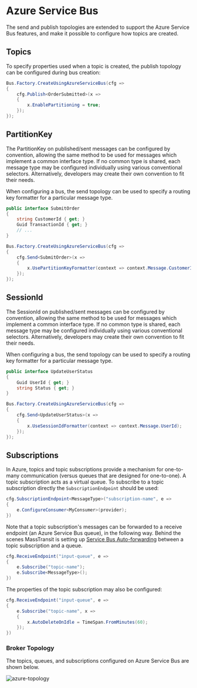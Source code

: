 # Azure Service Bus


The send and publish topologies are extended to support the Azure Service Bus features, and make it possible to configure how topics are created.


## Topics

To specify properties used when a topic is created, the publish topology can be configured during bus creation:

```csharp
Bus.Factory.CreateUsingAzureServiceBus(cfg =>
{
    cfg.Publish<OrderSubmitted>(x =>
    {
        x.EnablePartitioning = true;
    });
});
```

## PartitionKey

The PartitionKey on published/sent messages can be configured by convention, allowing the same method to be used for messages which implement a common interface type. If no common type is shared, each message type may be configured individually using various conventional selectors. Alternatively, developers may create their own convention to fit their needs.

When configuring a bus, the send topology can be used to specify a routing key formatter for a particular message type.

```csharp
public interface SubmitOrder
{
    string CustomerId { get; }
    Guid TransactionId { get; }
    // ...
}

Bus.Factory.CreateUsingAzureServiceBus(cfg =>
{
    cfg.Send<SubmitOrder>(x =>
    {
        x.UsePartitionKeyFormatter(context => context.Message.CustomerId);
    });
});
```

## SessionId

The SessionId on published/sent messages can be configured by convention, allowing the same method to be used for messages which implement a common interface type. If no common type is shared, each message type may be configured individually using various conventional selectors. Alternatively, developers may create their own convention to fit their needs.

When configuring a bus, the send topology can be used to specify a routing key formatter for a particular message type.

```csharp
public interface UpdateUserStatus
{
    Guid UserId { get; }
    string Status { get; }
}

Bus.Factory.CreateUsingAzureServiceBus(cfg =>
{
    cfg.Send<UpdateUserStatus>(x =>
    {
        x.UseSessionIdFormatter(context => context.Message.UserId);
    });
});
```

## Subscriptions

In Azure, topics and topic subscriptions provide a mechanism for one-to-many communication (versus queues that are designed for one-to-one). A topic subscription acts as a virtual queue. To subscribe to a topic subscription directly the `SubscriptionEndpoint` should be used:

```csharp
cfg.SubscriptionEndpoint<MessageType>("subscription-name", e =>
{
    e.ConfigureConsumer<MyConsumer>(provider);
})
```

Note that a topic subscription's messages can be forwarded to a receive endpoint (an Azure Service Bus queue), in the following way. Behind the scenes MassTransit is setting up [Service Bus Auto-forwarding](https://docs.microsoft.com/en-us/azure/service-bus-messaging/service-bus-auto-forwarding) between a topic subscription and a queue.

```csharp
cfg.ReceiveEndpoint("input-queue", e =>
{
    e.Subscribe("topic-name");
    e.Subscribe<MessageType>();
})
```

The properties of the topic subscription may also be configured:

```csharp
cfg.ReceiveEndpoint("input-queue", e =>
{
    e.Subscribe("topic-name", x =>
    {
        x.AutoDeleteOnIdle = TimeSpan.FromMinutes(60);
    });
})
```

### Broker Topology

The topics, queues, and subscriptions configured on Azure Service Bus are shown below.

![azure-topology](/azure-topology.png)

